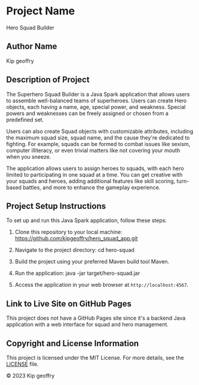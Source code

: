 # Project Name

Hero Squad Builder

## Author Name
Kip geoffry

## Description of Project

The Superhero Squad Builder is a Java Spark application that allows users to assemble well-balanced teams of superheroes. Users can create Hero objects, each having a name, age, special power, and weakness. Special powers and weaknesses can be freely assigned or chosen from a predefined set.

Users can also create Squad objects with customizable attributes, including the maximum squad size, squad name, and the cause they're dedicated to fighting. For example, squads can be formed to combat issues like sexism, computer illiteracy, or even trivial matters like not covering your mouth when you sneeze.

The application allows users to assign heroes to squads, with each hero limited to participating in one squad at a time. You can get creative with your squads and heroes, adding additional features like skill scoring, turn-based battles, and more to enhance the gameplay experience.

## Project Setup Instructions

To set up and run this Java Spark application, follow these steps:

1. Clone this repository to your local machine:
    https://github.com/kipgeoffry/hero_squad_app.git
2. Navigate to the project directory:
   cd hero-squad
3. Build the project using your preferred Maven build tool Maven.
4. Run the application:
   java -jar target/hero-squad.jar

5. Access the application in your web browser at `http://localhost:4567`.

## Link to Live Site on GitHub Pages

This project does not have a GitHub Pages site since it's a backend Java application with a web interface for squad and hero management.

## Copyright and License Information

This project is licensed under the MIT License. For more details, see the [LICENSE](LICENSE) file.

© 2023 Kip geoffry


